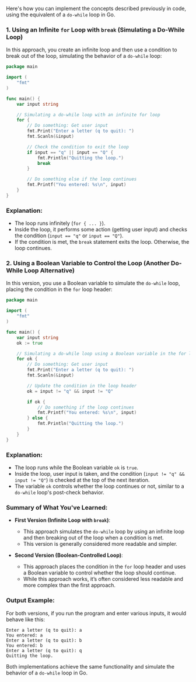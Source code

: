 Here's how you can implement the concepts described previously in code, using the equivalent of a `do-while` loop in Go.

### 1. **Using an Infinite `for` Loop with `break` (Simulating a Do-While Loop)**

In this approach, you create an infinite loop and then use a condition to break out of the loop, simulating the behavior of a `do-while` loop:

```go
package main

import (
    "fmt"
)

func main() {
    var input string

    // Simulating a do-while loop with an infinite for loop
    for {
        // Do something: Get user input
        fmt.Print("Enter a letter (q to quit): ")
        fmt.Scanln(&input)

        // Check the condition to exit the loop
        if input == "q" || input == "Q" {
            fmt.Println("Quitting the loop.")
            break
        }

        // Do something else if the loop continues
        fmt.Printf("You entered: %s\n", input)
    }
}
```

### Explanation:
- The loop runs infinitely (`for { ... }`).
- Inside the loop, it performs some action (getting user input) and checks the condition (`input == "q"` or `input == "Q"`).
- If the condition is met, the `break` statement exits the loop. Otherwise, the loop continues.

### 2. **Using a Boolean Variable to Control the Loop (Another Do-While Loop Alternative)**

In this version, you use a Boolean variable to simulate the `do-while` loop, placing the condition in the `for` loop header:

```go
package main

import (
    "fmt"
)

func main() {
    var input string
    ok := true

    // Simulating a do-while loop using a Boolean variable in the for loop header
    for ok {
        // Do something: Get user input
        fmt.Print("Enter a letter (q to quit): ")
        fmt.Scanln(&input)

        // Update the condition in the loop header
        ok = input != "q" && input != "Q"

        if ok {
            // Do something if the loop continues
            fmt.Printf("You entered: %s\n", input)
        } else {
            fmt.Println("Quitting the loop.")
        }
    }
}
```

### Explanation:
- The loop runs while the Boolean variable `ok` is `true`.
- Inside the loop, user input is taken, and the condition (`input != "q" && input != "Q"`) is checked at the top of the next iteration.
- The variable `ok` controls whether the loop continues or not, similar to a `do-while` loop's post-check behavior.

### Summary of What You've Learned:
- **First Version (Infinite Loop with `break`)**: 
  - This approach simulates the `do-while` loop by using an infinite loop and then breaking out of the loop when a condition is met.
  - This version is generally considered more readable and simpler.
  
- **Second Version (Boolean-Controlled Loop)**:
  - This approach places the condition in the `for` loop header and uses a Boolean variable to control whether the loop should continue.
  - While this approach works, it’s often considered less readable and more complex than the first approach.

### Output Example:

For both versions, if you run the program and enter various inputs, it would behave like this:

```
Enter a letter (q to quit): a
You entered: a
Enter a letter (q to quit): b
You entered: b
Enter a letter (q to quit): q
Quitting the loop.
```

Both implementations achieve the same functionality and simulate the behavior of a `do-while` loop in Go.